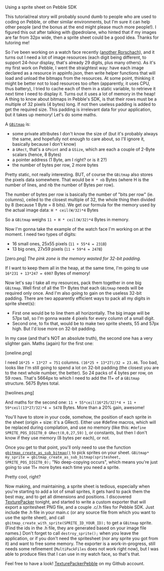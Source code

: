 Using a sprite sheet on Pebble SDK

This tutorial/real story will probably sound dumb to people who are used to coding on Pebble, or other similar environments, but I'm sure it can help other people (and the bonus at the end might please much more people!).
I figured this out after talking with @pedrolane, who hinted that if my images are far from 32px wide, then a sprite sheet could be a good idea. Thanks for tutoring me!

So I've been working on a watch face recently ([another Rorschach](http://forums.getpebble.com/discussion/20250/watchface-wip-my-own-attempt-at-yet-another-inkblot-watchface)), and it turns out I need a lot of image resources (each digit being different, to support 24-hour display, that's already 29 digits, plus many others). As it's my first work on Pebble, I went the straightest way: have each image declared as a resource in appinfo.json, then write helper functions that will load and unload the bitmaps from the resources.
At some point, thinking it might be better not to load resources too often (apparently, it uses CPU, thus battery), I tried to cache each of them in a static variable, to retrieve it next time I need to display it.
Turns out it uses a lot of memory in the heap!
A thing to know about bitmaps in Pebble's SDK, is that their rows must be a multiple of 32 pixels (4 bytes) long.
If not then useless padding is added to get the required size. This padding is irrelevant data for your application, but it takes up memory!
Let's do some maths.

A [`GBitmap`](http://developer.getpebble.com/docs/c/group___graphics_types.html#struct_g_bitmap) is:

 - some private attributes I don't know the size of (but it's probably always the same, and hopefully not enough to care about, so I'll ignore it, basically because I don't know)
 - a `GRect`, that's a `GPoint` and a `GSize`, which are each a couple of 2-Byte scalars (hence, 8 Bytes)
 - a pointer address (1 Byte, am I right? or is it 2?)
 - the number of bytes per row, 2 more bytes

Pretty static, not really interesting. BUT, of course the `GBitmap` also stores the pixels data somewhere. That would be `H * nb` Bytes (where H is the number of lines, and nb the number of Bytes per row).

The number of bytes per row is basically the number of "bits per row" (ie. columns), ceiled to the closest multiple of 32, the whole thing then divided by 8 (because 1 Byte = 8 bits).
We get our formula for the memory used by the actual image data: `H * ceil(W/32)*4` Bytes

So a `GBitmap` weighs `11 + H * ceil(W/32)*4` Bytes in memory.


Now I'm gonna take the example of the watch face I'm working on at the moment. I need two types of digits:

  - 16 small ones, 25x55 pixels (`11 + 55*4 = 231B`)
  - 13 big ones, 27x59 pixels (`11 + 59*4 = 247B`)

[zero.png]
*The pink zone is the memory wasted for 32-bit padding.*

If I want to keep them all in the heap, at the same time, I'm going to use `16*231 + 13*247 = 6907` Bytes of memory!

Now let's say I take all my resources, pack them together in one big `GBitmap`. Well first of all the 11+ Bytes that each `GBitmap` needs will be required only once. And I'm also going to gain on the useless 32-bit padding.
There are two apparently efficient ways to pack all my digits in sprite sheet(s):

  - First one would be to line them all horizontally. The big image will be 57px tall, so I'm gonna waste 4 pixels for every column of a small digit.
  - Second one, to fix that, would be to make two sprite sheets, 55 and 57px high. But I'd lose more on 32-bit padding.

In my case (and that's NOT an absolute truth), the second one has a very slighter gain. Maths (again) for the first one:

[oneline.png]

I need `16*25 + 13*27 = 751` columns. `(16*25 + 13*27)/32 = 23.46`. Too bad, looks like I'm still going to spend a lot on 32-bit padding (the closest you are to the next whole number, the better). So 24 packs of 4 bytes per row, on 59 rows. That's 5664px to which I need to add the 11+ of a `GBitmap` structure. 5675 Bytes total.

[twolines.png]

And maths for the second one: `11 + 55*ceil(16*25/32)*4 + 11 + 59*ceil(13*27/32)*4 = 5478` Bytes. More than a 20% gain, awesome!

You'll have to store in your code, somehow, the position of each sprite in the sheet (origin + size: it's a GRect). Either use #define macros, which will be replaced during compilation, and use no memory (like this: `#define SPRITE_POS_DIGIT0_0 GRect(0,0,27,59)` ), or constants, but then I don't know if they use memory (8 bytes per each), or not.

Once you get to that point, you'll only need to use the function [`gbitmap_create_as_sub_bitmap()`](http://developer.getpebble.com/docs/c/group___graphics_types.html#ga5d86515990747e47a76c0a16ed6b2850) to pick sprites on your sheet. `GBitmap* my_sprite = gbitmap_create_as_sub_bitmap(spritesheet, SPRITE_POS_DIGIT0_0);`
"No deep-copying occurs", which means you're just going to use 11+ more bytes each time you need a sprite.

Pretty cool, right?

Now making, and maintaining, a sprite sheet is tedious, especially when you're starting to add a lot of small sprites, it gets hard to pack them the best may, and to get all dimensions and positions.
I discovered [TexturePacker](https://www.codeandweb.com/texturepacker) tonight, and started to write a custom exporter that will export a spritesheet PNG file, and a couple .c/.h files for Pebble SDK. Just include the .h file in your main.c (or any source file from which you want to use the sprite sheet), and call `gbitmap_create_with_sprite(SPRITE_ID_YOUR_ID);` to get a `GBitmap` sprite. (Find the ids in the .h file, they are generated based on your image file names.) Don't forget to call `destroy_sprite();` when you leave the application, or if you don't need the spritesheet (nor any sprite you got from it) and want to free some memory.
The exporter is a work-in-progress, still needs some refinement (`MultiPackFiles` does not work right now), but I was able to produce files that I can use in my watch face, so that's that.

Feel free to have a look! [TexturePackerPebble](https://github.com/dstosik/TexturePackerPebble) on my Github account.
